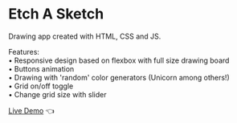 # Etch A Sketch

Drawing app created with HTML, CSS and JS.

Features:<br>
• Responsive design based on flexbox with full size drawing board<br>
• Buttons animation<br>
• Drawing with 'random' color generators (Unicorn among others!)<br>
• Grid on/off toggle<br>
• Change grid size with slider<br>

[Live Demo](https://mariuszciaston.github.io/Etch-A-Sketch/) :point_left:
